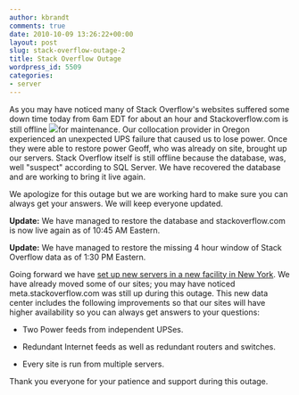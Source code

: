 ```yaml
---
author: kbrandt
comments: true
date: 2010-10-09 13:26:22+00:00
layout: post
slug: stack-overflow-outage-2
title: Stack Overflow Outage
wordpress_id: 5509
categories:
- server
---
```


As you may have noticed many of Stack Overflow's websites suffered some down time today from 6am EDT for about an hour and Stackoverflow.com is still offline ![](http://blog.stackoverflow.com/wp-content/uploads/ups12.jpg)for maintenance. Our collocation provider in Oregon experienced an unexpected UPS failure that caused us to lose power. Once they were able to restore power Geoff, who was already on site, brought up our servers. Stack Overflow itself is still offline because the database, was, well "suspect" according to SQL Server. We have recovered the database and are working to bring it live again.

 We apologize for this outage but we are working hard to make sure you can always get your answers. We will keep everyone updated.

**Update:**
We have managed to restore the database and stackoverflow.com is now live again as of 10:45 AM Eastern. 

**Update:**
We have managed to restore the missing 4 hour window of Stack Overflow data as of 1:30 PM Eastern. 


Going forward we have [set up new servers in a new facility in New York](http://blog.serverfault.com/post/1097492931/designing-for-scalability-of-management-and-fault). We have already moved some of our sites; you may have noticed meta.stackoverflow.com was still up during this outage. This new data center includes the following improvements so that our sites will have higher availability so you can always get answers to your questions:




	
  * Two Power feeds from independent UPSes.

	
  * Redundant Internet feeds as well as redundant routers and switches.

	
  * Every site is run from multiple servers.



Thank you everyone for your patience and support during this outage. 
